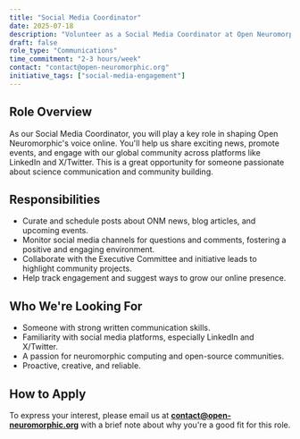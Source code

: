 ```yaml
---
title: "Social Media Coordinator"
date: 2025-07-18
description: "Volunteer as a Social Media Coordinator at Open Neuromorphic to help manage our online presence and engage with our growing community."
draft: false
role_type: "Communications"
time_commitment: "2-3 hours/week"
contact: "contact@open-neuromorphic.org"
initiative_tags: ["social-media-engagement"]
---
```


## Role Overview
As our Social Media Coordinator, you will play a key role in shaping Open Neuromorphic's voice online. You'll help us share exciting news, promote events, and engage with our global community across platforms like LinkedIn and X/Twitter. This is a great opportunity for someone passionate about science communication and community building.

## Responsibilities
- Curate and schedule posts about ONM news, blog articles, and upcoming events.
- Monitor social media channels for questions and comments, fostering a positive and engaging environment.
- Collaborate with the Executive Committee and initiative leads to highlight community projects.
- Help track engagement and suggest ways to grow our online presence.

## Who We're Looking For
- Someone with strong written communication skills.
- Familiarity with social media platforms, especially LinkedIn and X/Twitter.
- A passion for neuromorphic computing and open-source communities.
- Proactive, creative, and reliable.

## How to Apply
To express your interest, please email us at **contact@open-neuromorphic.org** with a brief note about why you're a good fit for this role.